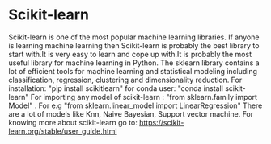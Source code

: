 # Scikit-learn
Scikit-learn is one of the most popular machine learning libraries. If anyone is learning machine learning then Scikit-learn is probably the best library to start with.It is very easy to learn and cope up with.It is probably the most useful library for machine learning in Python. The sklearn library contains a lot of efficient tools for machine learning and statistical modeling including classification, regression, clustering and dimensionality reduction.
For installation: "pip install scikitlearn" 
for conda user: "conda install scikit-learn"
For importing any model of scikit-learn : "from sklearn.family import Model" . For e.g "from sklearn.linear_model import LinearRegression"
There are a lot of models like Knn, Naive Bayesian, Support vector machine.
For knowing more about scikit-learn go to:  https://scikit-learn.org/stable/user_guide.html
